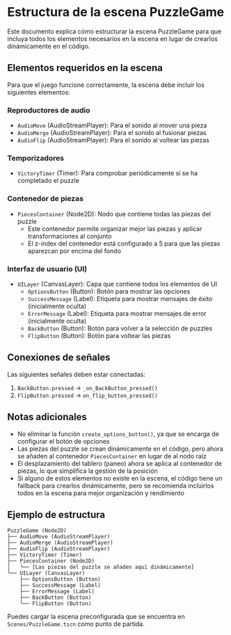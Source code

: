 # Estructura de la escena PuzzleGame

Este documento explica cómo estructurar la escena PuzzleGame para que incluya todos los elementos necesarios en la escena en lugar de crearlos dinámicamente en el código.

## Elementos requeridos en la escena

Para que el juego funcione correctamente, la escena debe incluir los siguientes elementos:

### Reproductores de audio
- `AudioMove` (AudioStreamPlayer): Para el sonido al mover una pieza
- `AudioMerge` (AudioStreamPlayer): Para el sonido al fusionar piezas
- `AudioFlip` (AudioStreamPlayer): Para el sonido al voltear las piezas

### Temporizadores
- `VictoryTimer` (Timer): Para comprobar periódicamente si se ha completado el puzzle

### Contenedor de piezas
- `PiecesContainer` (Node2D): Nodo que contiene todas las piezas del puzzle
  - Este contenedor permite organizar mejor las piezas y aplicar transformaciones al conjunto
  - El z-index del contenedor está configurado a 5 para que las piezas aparezcan por encima del fondo

### Interfaz de usuario (UI)
- `UILayer` (CanvasLayer): Capa que contiene todos los elementos de UI
  - `OptionsButton` (Button): Botón para mostrar las opciones
  - `SuccessMessage` (Label): Etiqueta para mostrar mensajes de éxito (inicialmente oculta)
  - `ErrorMessage` (Label): Etiqueta para mostrar mensajes de error (inicialmente oculta)
  - `BackButton` (Button): Botón para volver a la selección de puzzles
  - `FlipButton` (Button): Botón para voltear las piezas

## Conexiones de señales

Las siguientes señales deben estar conectadas:

1. `BackButton.pressed` -> `_on_BackButton_pressed()`
2. `FlipButton.pressed` -> `on_flip_button_pressed()`

## Notas adicionales

- No eliminar la función `create_options_button()`, ya que se encarga de configurar el botón de opciones
- Las piezas del puzzle se crean dinámicamente en el código, pero ahora se añaden al contenedor `PiecesContainer` en lugar de al nodo raíz
- El desplazamiento del tablero (paneo) ahora se aplica al contenedor de piezas, lo que simplifica la gestión de la posición
- Si alguno de estos elementos no existe en la escena, el código tiene un fallback para crearlos dinámicamente, pero se recomienda incluirlos todos en la escena para mejor organización y rendimiento

## Ejemplo de estructura

```
PuzzleGame (Node2D)
├── AudioMove (AudioStreamPlayer)
├── AudioMerge (AudioStreamPlayer)
├── AudioFlip (AudioStreamPlayer)
├── VictoryTimer (Timer)
├── PiecesContainer (Node2D)
│   └── [Las piezas del puzzle se añaden aquí dinámicamente]
└── UILayer (CanvasLayer)
    ├── OptionsButton (Button)
    ├── SuccessMessage (Label)
    ├── ErrorMessage (Label)
    ├── BackButton (Button)
    └── FlipButton (Button)
```

Puedes cargar la escena preconfigurada que se encuentra en `Scenes/PuzzleGame.tscn` como punto de partida. 